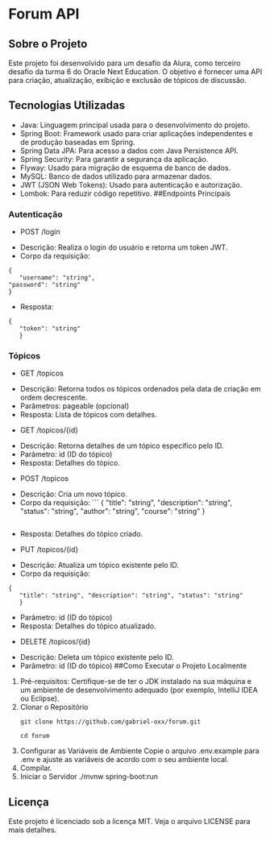 # Forum API
## Sobre o Projeto
Este projeto foi desenvolvido para um desafio da Alura, como terceiro desafio da turma 6 do Oracle Next Education. O objetivo é fornecer uma API para criação, atualização, exibição e exclusão de tópicos de discussão.
## Tecnologias Utilizadas
- Java: Linguagem principal usada para o desenvolvimento do projeto.
- Spring Boot: Framework usado para criar aplicações independentes e de produção baseadas em Spring.
- Spring Data JPA: Para acesso a dados com Java Persistence API.
- Spring Security: Para garantir a segurança da aplicação.
- Flyway: Usado para migração de esquema de banco de dados.
- MySQL: Banco de dados utilizado para armazenar dados.
- JWT (JSON Web Tokens): Usado para autenticação e autorização.
- Lombok: Para reduzir código repetitivo.
##Endpoints Principais
### Autenticação
- POST /login
+ Descrição: Realiza o login do usuário e retorna um token JWT.
+ Corpo da requisição:
```
{
   "username": "string",
"password": "string"
}
```
+ Resposta:
```
{
   "token": "string"
   }
   ```
### Tópicos
- GET /topicos
+ Descrição: Retorna todos os tópicos ordenados pela data de criação em ordem decrescente.
+ Parâmetros: pageable (opcional)
+ Resposta: Lista de tópicos com detalhes.
- GET /topicos/{id}
+ Descrição: Retorna detalhes de um tópico específico pelo ID.
+ Parâmetro: id (ID do tópico)
+ Resposta: Detalhes do tópico.
- POST /topicos
+ Descrição: Cria um novo tópico.
+ Corpo da requisição: ```
{
   "title": "string",
   "description": "string",
   "status": "string",
   "author": "string",
   "course": "string"
   }
   ```
+ Resposta: Detalhes do tópico criado.
- PUT /topicos/{id}
+ Descrição: Atualiza um tópico existente pelo ID.
+ Corpo da requisição:
```
{
   "title": "string", "description": "string", "status": "string"
   }
   ```
+ Parâmetro: id (ID do tópico)
+ Resposta: Detalhes do tópico atualizado.
- DELETE /topicos/{id}
+ Descrição: Deleta um tópico existente pelo ID.
+ Parâmetro: id (ID do tópico)
##Como Executar o Projeto Localmente
1. Pré-requisitos: Certifique-se de ter o JDK instalado na sua máquina e um ambiente de desenvolvimento adequado (por exemplo, IntelliJ IDEA ou Eclipse).
2. Clonar o Repositório
   ```
   git clone https://github.com/gabriel-oxx/forum.git
   ```
   ```
   cd forum
   ```
3. Configurar as Variáveis de Ambiente
Copie o arquivo .env.example para .env e ajuste as variáveis de acordo com o seu ambiente local.
4. Compilar.
5. Iniciar o Servidor
   ./mvnw spring-boot:run
## Licença
Este projeto é licenciado sob a licença MIT. Veja o arquivo LICENSE para mais detalhes.      
